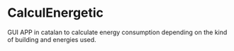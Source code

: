 # CalculEnergetic
GUI APP in catalan to calculate energy consumption depending on the kind of building and energies used.

